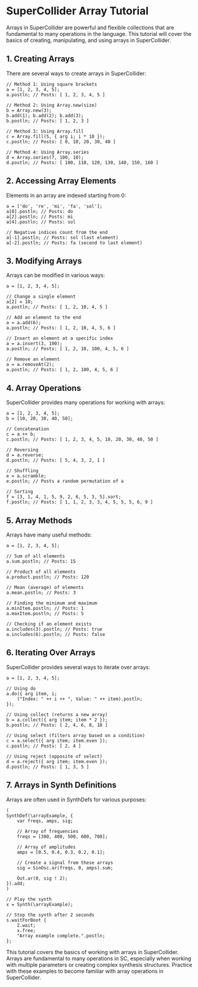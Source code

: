 # SuperCollider Array Tutorial

Arrays in SuperCollider are powerful and flexible collections that are fundamental to many operations in the language. This tutorial will cover the basics of creating, manipulating, and using arrays in SuperCollider.

## 1. Creating Arrays

There are several ways to create arrays in SuperCollider:

```supercollider
// Method 1: Using square brackets
a = [1, 2, 3, 4, 5];
a.postln; // Posts: [ 1, 2, 3, 4, 5 ]

// Method 2: Using Array.new(size)
b = Array.new(3);
b.add(1); b.add(2); b.add(3);
b.postln; // Posts: [ 1, 2, 3 ]

// Method 3: Using Array.fill
c = Array.fill(5, { arg i; i * 10 });
c.postln; // Posts: [ 0, 10, 20, 30, 40 ]

// Method 4: Using Array.series
d = Array.series(7, 100, 10);
d.postln; // Posts: [ 100, 110, 120, 130, 140, 150, 160 ]
```

## 2. Accessing Array Elements

Elements in an array are indexed starting from 0:

```supercollider
a = ['do', 're', 'mi', 'fa', 'sol'];
a[0].postln; // Posts: do
a[2].postln; // Posts: mi
a[4].postln; // Posts: sol

// Negative indices count from the end
a[-1].postln; // Posts: sol (last element)
a[-2].postln; // Posts: fa (second to last element)
```

## 3. Modifying Arrays

Arrays can be modified in various ways:

```supercollider
a = [1, 2, 3, 4, 5];

// Change a single element
a[2] = 10;
a.postln; // Posts: [ 1, 2, 10, 4, 5 ]

// Add an element to the end
a = a.add(6);
a.postln; // Posts: [ 1, 2, 10, 4, 5, 6 ]

// Insert an element at a specific index
a = a.insert(3, 100);
a.postln; // Posts: [ 1, 2, 10, 100, 4, 5, 6 ]

// Remove an element
a = a.removeAt(2);
a.postln; // Posts: [ 1, 2, 100, 4, 5, 6 ]
```

## 4. Array Operations

SuperCollider provides many operations for working with arrays:

```supercollider
a = [1, 2, 3, 4, 5];
b = [10, 20, 30, 40, 50];

// Concatenation
c = a ++ b;
c.postln; // Posts: [ 1, 2, 3, 4, 5, 10, 20, 30, 40, 50 ]

// Reversing
d = a.reverse;
d.postln; // Posts: [ 5, 4, 3, 2, 1 ]

// Shuffling
e = a.scramble;
e.postln; // Posts a random permutation of a

// Sorting
f = [3, 1, 4, 1, 5, 9, 2, 6, 5, 3, 5].sort;
f.postln; // Posts: [ 1, 1, 2, 3, 3, 4, 5, 5, 5, 6, 9 ]
```

## 5. Array Methods

Arrays have many useful methods:

```supercollider
a = [1, 2, 3, 4, 5];

// Sum of all elements
a.sum.postln; // Posts: 15

// Product of all elements
a.product.postln; // Posts: 120

// Mean (average) of elements
a.mean.postln; // Posts: 3

// Finding the minimum and maximum
a.minItem.postln; // Posts: 1
a.maxItem.postln; // Posts: 5

// Checking if an element exists
a.includes(3).postln; // Posts: true
a.includes(6).postln; // Posts: false
```

## 6. Iterating Over Arrays

SuperCollider provides several ways to iterate over arrays:

```supercollider
a = [1, 2, 3, 4, 5];

// Using do
a.do({ arg item, i; 
    ("Index: " ++ i ++ ", Value: " ++ item).postln; 
});

// Using collect (returns a new array)
b = a.collect({ arg item; item * 2 });
b.postln; // Posts: [ 2, 4, 6, 8, 10 ]

// Using select (filters array based on a condition)
c = a.select({ arg item; item.even });
c.postln; // Posts: [ 2, 4 ]

// Using reject (opposite of select)
d = a.reject({ arg item; item.even });
d.postln; // Posts: [ 1, 3, 5 ]
```

## 7. Arrays in Synth Definitions

Arrays are often used in SynthDefs for various purposes:

```supercollider
(
SynthDef(\arrayExample, {
    var freqs, amps, sig;
    
    // Array of frequencies
    freqs = [300, 400, 500, 600, 700];
    
    // Array of amplitudes
    amps = [0.5, 0.4, 0.3, 0.2, 0.1];
    
    // Create a signal from these arrays
    sig = SinOsc.ar(freqs, 0, amps).sum;
    
    Out.ar(0, sig ! 2);
}).add;
)

// Play the synth
x = Synth(\arrayExample);

// Stop the synth after 2 seconds
s.waitForBoot {
    2.wait;
    x.free;
    "Array example complete.".postln;
};
```

This tutorial covers the basics of working with arrays in SuperCollider. Arrays are fundamental to many operations in SC, especially when working with multiple parameters or creating complex synthesis structures. Practice with these examples to become familiar with array operations in SuperCollider.
